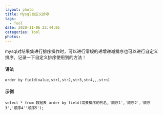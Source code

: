 ```yaml
---
layout: photo
title: Mysql自定义排序
tags:
  - Tool
date: 2020-11-06 22:44:05
categories: Tool
photos:
---
```

mysql对结果集进行排序操作时，可以进行常规的递增递减排序也可以进行自定义排序，记录一下自定义排序使用到的方法！
<!--more-->
#### 语法
```mysql
order by field(value,str1,str2,str3,str4,,,strn)
```
#### 示例
```mysql
select * from 数据表 order by field(需要排序的列名,'顺序1','顺序2','顺序3','顺序4''顺序5');
```